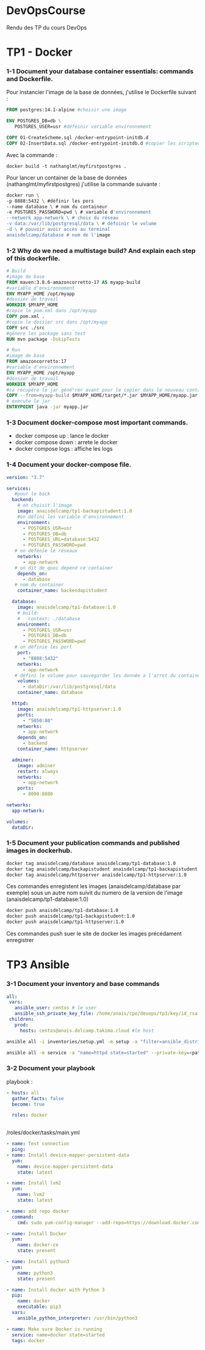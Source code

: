 # DevOpsCourse
Rendu des TP du cours DevOps


# TP1 - Docker
### 1-1 Document your database container essentials: commands and Dockerfile.

Pour instancier l'image de la base de données, j'utilise le Dockerfile suivant : 
``` Dockerfile
FROM postgres:14.1-alpine #choisir une image

ENV POSTGRES_DB=db \
   POSTGRES_USER=usr #déféinir variable environnement

COPY 01-CreateScheme.sql /docker-entrypoint-initdb.d
COPY 02-InsertData.sql /docker-entrypoint-initdb.d #copier les scripted dans le docker
```
Avec la commande : 
```
docker build -t nathanglmt/myfirstpostgres .
```
Pour lancer un container de la base de données (nathanglmt/myfirstpostgres) j'utilise la commande suivante : 
``` bash
docker run \ 
-p 8888:5432 \ #définir les pors
--name database \ # nom du containeur
-e POSTGRES_PASSWORD=pwd \ # variable d'environnement
--network app-network \ # choix du réseau
-v data:/var/lib/postgresql/data \ # défoinir le volume
-d \ # pouvoir avoir accès au terminal
anaisdelcamp/database # nom de l'image
```
### 1-2 Why do we need a multistage build? And explain each step of this dockerfile.

``` Dockerfile
# Build
#image de base
FROM maven:3.8.6-amazoncorretto-17 AS myapp-build
#variable d'environnement
ENV MYAPP_HOME /opt/myapp
#dossier de travail
WORKDIR $MYAPP_HOME
#copie le pom.xml dans /opt/myapp
COPY pom.xml .
#copie le dossier src dans /opt/myapp
COPY src ./src
#génere les package sans test
RUN mvn package -DskipTests

# Run
#image de base
FROM amazoncorretto:17
#variable d'environnement
ENV MYAPP_HOME /opt/myapp
#dossier de travail
WORKDIR $MYAPP_HOME
#ca récupère le jar géné"rer avant pour le copier dans le nouveau containeur
COPY --from=myapp-build $MYAPP_HOME/target/*.jar $MYAPP_HOME/myapp.jar
# execute le jar
ENTRYPOINT java -jar myapp.jar
```

### 1-3 Document docker-compose most important commands. 
 - docker compose up : lance le docker
 - docker compose down : arrete le docker
 - docker compose logs : affiche les logs

### 1-4 Document your docker-compose file.
```yml
version: "3.7"

services:
   #pour le back
  backend:
    # on choisit l'image
    image: anaisdelcamp/tp1-backapistudent:1.0
    #on défini les variable d'environnement
    environment:
      - POSTGRES_USR=usr
      - POSTGRES_DB=db
      - POSTGRES_URL=database:5432
      - POSTGRES_PASSWORD=pwd
   # on défénie le réseaux
    networks:
      - app-network
   # on dit de quoi depend ce container
    depends_on:
      - database
   # nom du container
    container_name: backendapistudent

  database:
    image: anaisdelcamp/tp1-database:1.0
    # build:
    #   context: ./database
    environment:
      - POSTGRES_USR=usr
      - POSTGRES_DB=db
      - POSTGRES_PASSWORD=pwd
   # on définie les port
    port:
      - "8888:5432"
    networks:
      - app-network
   # défini le volume pour sauvegarder les donnée a l'arret du container
    volumes:
      - dataDir:/var/lib/postgresql/data
    container_name: database

  httpd:
    image: anaisdelcamp/tp1-httpserver:1.0
    ports:
      - "5050:80"
    networks:
      - app-network
    depends_on:
      - backend
    container_name: httpserver

  adminer:
    image: adminer
    restart: always
    networks:
      - app-network
    ports:
      - 8090:8080

networks:
  app-network:

volumes:
  dataDir:
```

### 1-5 Document your publication commands and published images in dockerhub.

```bash
docker tag anaisdelcamp/database anaisdelcamp/tp1-database:1.0
docker tag anaisdelcamp/backapistudent anaisdelcamp/tp1-backapistudent:1.0
docker tag anaisdelcamp/httpserver anaisdelcamp/tp1-httpserver:1.0
```
Ces commandes enregistent les images (anaisdelcamp/database par exemple) sous un autre nom suivit du numero de la version de l'image (anaisdelcamp/tp1-database:1.0)

```bash
docker push anaisdelcamp/tp1-database:1.0
docker push anaisdelcamp/tp1-backapistudent:1.0
docker push anaisdelcamp/tp1-httpserver:1.0
```
Ces commandes push suer le site de docker les images précédament enregistrer

# TP3 Ansible
### 3-1 Document your inventory and base commands
```yml
all:
 vars:
   ansible_user: centos # le user
   ansible_ssh_private_key_file: /home/anais/cpe/devops/tp3/key/id_rsa # le chemain vers la clé rsa
 children:
   prod:
     hosts: centos@anais.delcamp.takima.cloud #le host
```
```bash
ansible all -i inventories/setup.yml -m setup -a "filter=ansible_distribution*"
```

```bash
ansible all -m service -a "name=httpd state=started" --private-key=<path_to_your_ssh_key> -u centos --become
```
### 3-2 Document your playbook
playbook :
```yml
- hosts: all
  gather_facts: false
  become: true

  roles: docker
    
```
/roles/docker/tasks/main.yml
```yml
- name: Test connection
  ping:
- name: Install device-mapper-persistent-data
  yum:
    name: device-mapper-persistent-data
    state: latest

- name: Install lvm2
  yum:
    name: lvm2
    state: latest

- name: add repo docker
  command:
    cmd: sudo yum-config-manager --add-repo=https://download.docker.com/linux/centos/docker-ce.repo

- name: Install Docker
  yum:
    name: docker-ce
    state: present

- name: Install python3
  yum:
    name: python3
    state: present

- name: Install docker with Python 3
  pip:
    name: docker
    executable: pip3
  vars:
    ansible_python_interpreter: /usr/bin/python3

- name: Make sure Docker is running
  service: name=docker state=started
  tags: docker
```




